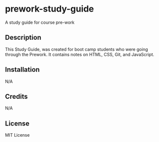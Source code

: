 # prework-study-guide

A study guide for course pre-work

## Description

This Study Guide, was created for boot camp students who were going through the Prework. It contains notes on HTML, CSS, Git, and JavaScript.

## Installation

N/A

## Credits

N/A

## License

MIT License
